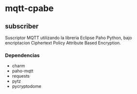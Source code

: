 # mqtt-cpabe
## subscriber

Suscriptor MQTT utilizando la libreria Eclipse Paho Python, bajo encriptacion Ciphertext Policy Attribute Based Encryption.

### Dependencias
- charm
- paho-mqtt
- requests
- pytz
- pycryptodome
